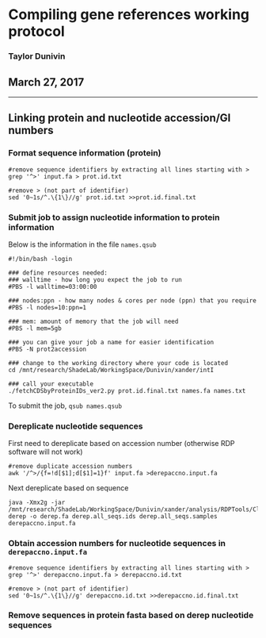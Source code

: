 # Compiling gene references working protocol
### Taylor Dunivin
## March 27, 2017
---
## Linking protein and nucleotide accession/GI numbers
### Format sequence information (protein)
```
#remove sequence identifiers by extracting all lines starting with >
grep '^>' input.fa > prot.id.txt

#remove > (not part of identifier)
sed '0~1s/^.\{1\}//g' prot.id.txt >>prot.id.final.txt
```

### Submit job to assign nucleotide information to protein information
Below is the information in the file ```names.qsub```

```
#!/bin/bash -login
 
### define resources needed:
### walltime - how long you expect the job to run
#PBS -l walltime=03:00:00
 
### nodes:ppn - how many nodes & cores per node (ppn) that you require
#PBS -l nodes=10:ppn=1
 
### mem: amount of memory that the job will need
#PBS -l mem=5gb
 
### you can give your job a name for easier identification
#PBS -N prot2accession

### change to the working directory where your code is located
cd /mnt/research/ShadeLab/WorkingSpace/Dunivin/xander/intI
 
### call your executable
./fetchCDSbyProteinIDs_ver2.py prot.id.final.txt names.fa names.txt
```

To submit the job, ```qsub names.qsub```

### Dereplicate nucleotide sequences
First need to dereplicate based on accession number (otherwise RDP software will not work)
```
#remove duplicate accession numbers
awk '/^>/{f=!d[$1];d[$1]=1}f' input.fa >derepaccno.input.fa
```

Next dereplicate based on sequence
```
java -Xmx2g -jar /mnt/research/ShadeLab/WorkingSpace/Dunivin/xander/analysis/RDPTools/Clustering.jar derep -o derep.fa derep.all_seqs.ids derep.all_seqs.samples derepaccno.input.fa
```

### Obtain accession numbers for nucleotide sequences in ```derepaccno.input.fa```
```
#remove sequence identifiers by extracting all lines starting with >
grep '^>' derepaccno.input.fa > derepaccno.id.txt

#remove > (not part of identifier)
sed '0~1s/^.\{1\}//g' derepaccno.id.txt >>derepaccno.id.final.txt
```

### Remove sequences in protein fasta based on derep nucleotide sequences
